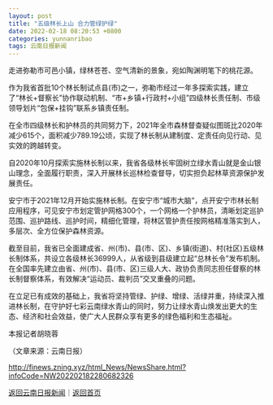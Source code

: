 ```yaml
---
layout: post
title: "五级林长上山 合力管绿护绿"
date: 2022-02-18 08:20:53 +0800
categories: yunnanribao
tags: 云南日报新闻
---
```

<p>走进弥勒市可邑小镇，绿林苍苍、空气清新的景象，宛如陶渊明笔下的桃花源。</p>
 <p>作为我省首批10个林长制试点县(市)之一，弥勒市经过一年多探索实践，建立了“林长+督察长”协作联动机制、“市+乡镇+行政村+小组”四级林长责任制、市级领导划片“包保+挂钩”联系乡镇责任制。</p>
 <p>在全市四级林长和护林员的共同努力下，2021年全市森林督查疑似图斑比2020年减少615个，面积减少789.19公顷，实现了林长制从建制度、定责任向见行动、见实效的跨越转变。</p>
 <p>自2020年10月探索实施林长制以来，我省各级林长牢固树立绿水青山就是金山银山理念，全面履行职责，深入开展林长巡林检查督导，切实担负起林草资源保护发展责任。</p>
 <p>安宁市于2021年12月开始实施林长制。在安宁市“城市大脑”，点开安宁市林长制应用程序，可见安宁市划定管护网格300个，一个网格一个护林员，清晰划定巡护范围、巡护路线、巡护时间，精细化管理，将林区管护责任按网格精准落实到人，多层次、全方位保护森林资源。</p>
 <p>截至目前，我省已全面建成省、州(市)、县(市、区)、乡镇(街道)、村(社区)五级林长制体系，共设立各级林长36999人，从省级到县级建立起“总林长令”发布机制。在全国率先建立由省、州(市)、县(市、区)三级人大、政协负责同志担任督察的林长制督察体系，有效解决“运动员、裁判员”交叉重叠的问题。</p>
 <p>在立足已有成效的基础上，我省将坚持管绿、护绿、增绿、活绿并重，持续深入推进林长制，在守护好七彩云南绿水青山的同时，努力让绿水青山焕发出更大的生态、经济和社会效益，使广大人民群众享有更多的绿色福利和生态福祉。</p>
 <p>本报记者胡晓蓉 </p><p class="em_media">（文章来源：云南日报）</p>

<http://finews.zning.xyz/html_News/NewsShare.html?infoCode=NW202202182280682326>

[返回云南日报新闻](//finews.withounder.com/category/yunnanribao.html)｜[返回首页](//finews.withounder.com/)